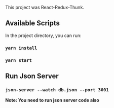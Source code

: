 This project was React-Redux-Thunk.

## Available Scripts

In the project directory, you can run:

### `yarn install`
### `yarn start`


## Run Json Server

### `json-server --watch db.json --port 3001`

**Note: You need to run json server code also**